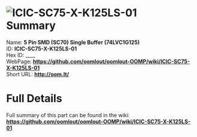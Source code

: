 
![ICIC-SC75-X-K125LS-01](https://github.com/oomlout/oomlout-OOMP/blob/master/parts/ICIC-SC75-X-K125LS-01/ICIC-SC75-X-K125LS-01_420.jpg)   
Summary
=================
  
Name: __5 Pin SMD (SC70) Single Buffer (74LVC1G125)__    
ID: __ICIC-SC75-X-K125LS-01__   
Hex ID: ____   
WebPage: __https://github.com/oomlout/oomlout-OOMP/wiki/ICIC-SC75-X-K125LS-01__   
Short URL: __http://oom.lt/__   

Full Details
==========================
Full summary of this part can be found in the wiki:   
__https://github.com/oomlout/oomlout-OOMP/wiki/ICIC-SC75-X-K125LS-01__    

